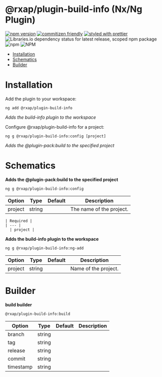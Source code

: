 @rxap/plugin-build-info (Nx/Ng Plugin)
======

[![npm version](https://img.shields.io/npm/v/@rxap/plugin-build-info?style=flat-square)](https://www.npmjs.com/package/@rxap/plugin-build-info)
[![commitizen friendly](https://img.shields.io/badge/commitizen-friendly-brightgreen.svg?style=flat-square)](https://commitizen.github.io/cz-cli/)
[![styled with prettier](https://img.shields.io/badge/styled_with-prettier-ff69b4.svg?style=flat-square)](https://github.com/prettier/prettier)
![Libraries.io dependency status for latest release, scoped npm package](https://img.shields.io/librariesio/release/npm/@rxap/plugin-build-info)
![npm](https://img.shields.io/npm/dm/@rxap/plugin-build-info)
![NPM](https://img.shields.io/npm/l/@rxap/plugin-build-info)

> 

- [Installation](#installation)
- [Schematics](#schematics)
- [Builder](#builder)

# Installation

Add the plugin to your workspace:


  ```
  ng add @rxap/plugin-build-info
  ```

  *Adds the build-info plugin to the workspace*

Configure @rxap/plugin-build-info for a project:

```
ng g @rxap/plugin-build-info:config [project]
```

*Adds the @plugin-pack:build to the specified project*

# Schematics


  **Adds the @plugin-pack:build to the specified project**

  ```
  ng g @rxap/plugin-build-info:config
  ```

Option | Type | Default | Description
  --- | --- | --- | ---
project | string |  | The name of the project.

    | Required |
    | --- |
      | project |

**Adds the build-info plugin to the workspace**

  ```
  ng g @rxap/plugin-build-info:ng-add
  ```

Option | Type | Default | Description
  --- | --- | --- | ---
project | string |  | Name of the project.

# Builder

**build builder**

  ```
  @rxap/plugin-build-info:build
  ```

Option | Type | Default | Description
  --- | --- | --- | ---
branch | string |  |
tag | string |  |
release | string |  |
commit | string |  |
timestamp | string |  | 



